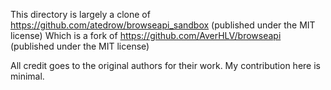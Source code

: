 This directory is largely a clone of https://github.com/atedrow/browseapi_sandbox (published under the MIT license)
Which is a fork of https://github.com/AverHLV/browseapi (published under the MIT license)

All credit goes to the original authors for their work. My contribution here is minimal.
